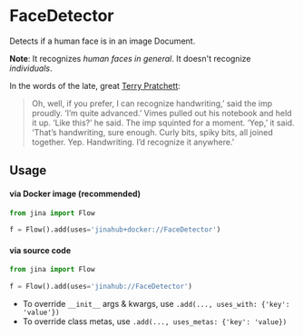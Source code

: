 # FaceDetector

Detects if a human face is in an image Document.

**Note**: It recognizes *human faces in general*. It doesn't recognize *individuals*.

In the words of the late, great [Terry Pratchett](http://www.chrisjoneswriting.com/terry-pratchett-quotes/technology-terry-pratchett-quote):

> Oh, well, if you prefer, I can recognize handwriting,’ said the imp proudly.  ‘I’m quite advanced.’
> Vimes pulled out his notebook and held it up. ‘Like this?’ he said.
> The imp squinted for a moment. ‘Yep,’ it said. ‘That’s handwriting, sure enough. Curly bits, spiky bits, all joined together. Yep. Handwriting. I’d recognize it anywhere.'

## Usage

#### via Docker image (recommended)

```python
from jina import Flow
	
f = Flow().add(uses='jinahub+docker://FaceDetector')
```

#### via source code

```python
from jina import Flow
	
f = Flow().add(uses='jinahub://FaceDetector')
```

- To override `__init__` args & kwargs, use `.add(..., uses_with: {'key': 'value'})`
- To override class metas, use `.add(..., uses_metas: {'key': 'value})`
